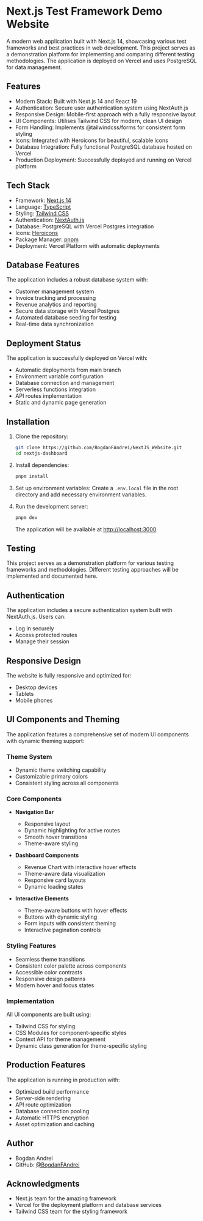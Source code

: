 # Next.js Test Framework Demo Website

A modern web application built with Next.js 14, showcasing various test frameworks and best practices in web development. This project serves as a demonstration platform for implementing and comparing different testing methodologies. The application is deployed on Vercel and uses PostgreSQL for data management.

## Features

- Modern Stack: Built with Next.js 14 and React 19
- Authentication: Secure user authentication system using NextAuth.js
- Responsive Design: Mobile-first approach with a fully responsive layout
- UI Components: Utilises Tailwind CSS for modern, clean UI design
- Form Handling: Implements @tailwindcss/forms for consistent form styling
- Icons: Integrated with Heroicons for beautiful, scalable icons
- Database Integration: Fully functional PostgreSQL database hosted on Vercel
- Production Deployment: Successfully deployed and running on Vercel platform

## Tech Stack

- Framework: [Next.js 14](https://nextjs.org/)
- Language: [TypeScript](https://www.typescriptlang.org/)
- Styling: [Tailwind CSS](https://tailwindcss.com/)
- Authentication: [NextAuth.js](https://next-auth.js.org/)
- Database: PostgreSQL with Vercel Postgres integration
- Icons: [Heroicons](https://heroicons.com/)
- Package Manager: [pnpm](https://pnpm.io/)
- Deployment: Vercel Platform with automatic deployments

## Database Features

The application includes a robust database system with:
- Customer management system
- Invoice tracking and processing
- Revenue analytics and reporting
- Secure data storage with Vercel Postgres
- Automated database seeding for testing
- Real-time data synchronization

## Deployment Status

The application is successfully deployed on Vercel with:
- Automatic deployments from main branch
- Environment variable configuration
- Database connection and management
- Serverless functions integration
- API routes implementation
- Static and dynamic page generation

## Installation

1. Clone the repository:
   ```bash
   git clone https://github.com/BogdanFAndrei/NextJS_Website.git
   cd nextjs-dashboard
   ```

2. Install dependencies:
   ```bash
   pnpm install
   ```

3. Set up environment variables:
   Create a `.env.local` file in the root directory and add necessary environment variables.

4. Run the development server:
   ```bash
   pnpm dev
   ```

   The application will be available at [http://localhost:3000](http://localhost:3000)

## Testing

This project serves as a demonstration platform for various testing frameworks and methodologies. Different testing approaches will be implemented and documented here.

## Authentication

The application includes a secure authentication system built with NextAuth.js. Users can:
- Log in securely
- Access protected routes
- Manage their session

## Responsive Design

The website is fully responsive and optimized for:
- Desktop devices
- Tablets
- Mobile phones

## UI Components and Theming

The application features a comprehensive set of modern UI components with dynamic theming support:

### Theme System
- Dynamic theme switching capability
- Customizable primary colors
- Consistent styling across all components

### Core Components
- **Navigation Bar**
  - Responsive layout
  - Dynamic highlighting for active routes
  - Smooth hover transitions
  - Theme-aware styling

- **Dashboard Components**
  - Revenue Chart with interactive hover effects
  - Theme-aware data visualization
  - Responsive card layouts
  - Dynamic loading states

- **Interactive Elements**
  - Theme-aware buttons with hover effects
  - Buttons with dynamic styling
  - Form inputs with consistent theming
  - Interactive pagination controls

### Styling Features
- Seamless theme transitions
- Consistent color palette across components
- Accessible color contrasts
- Responsive design patterns
- Modern hover and focus states

### Implementation
All UI components are built using:
- Tailwind CSS for styling
- CSS Modules for component-specific styles
- Context API for theme management
- Dynamic class generation for theme-specific styling

## Production Features

The application is running in production with:
- Optimized build performance
- Server-side rendering
- API route optimization
- Database connection pooling
- Automatic HTTPS encryption
- Asset optimization and caching

## Author

- Bogdan Andrei
- GitHub: [@BogdanFAndrei](https://github.com/BogdanFAndrei)

## Acknowledgments

- Next.js team for the amazing framework
- Vercel for the deployment platform and database services
- Tailwind CSS team for the styling framework
